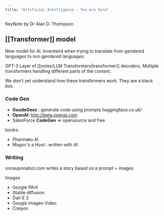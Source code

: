 ```yaml
---
title: "Artificial Intelligence - You are here"
---
```


KeyNote by Dr Alan D. Thompson

## [[Transformer]] model

New model for AI.
Inventend when trying to translate from gendered languages to non gendered languages.

GPT-3
Layer of [[notes/LLM Transformers|transformer]] decoders.
Multiple transformers handling different parts of the context.

We don't yet understand how these transformers work. They are a black box.



### Code Gen

- **GoodeGeex** : generate code using prompts 
huggingface.co.uk/
- **OpenAI**: http://beta.openai.com
- SalesForce **CodeGen** => opensource and free

books:
- Pharmako AI
- Magoc's a Hoot : written with AI


### Writing
onceuponabot.com
writes a story based on a prompt + images


Images
- Google PArti
- Stable diffusion
- Dall-E 2
- Google Imagen Video
- Craiyon